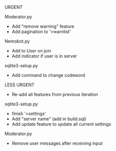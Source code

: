 URGENT

Moderator.py
- Add "remove warning" feature
- Add pagination to '>warnlist'

Nemobot.py
- Add to User on join
- Add indicator if user is in server

sqlite3-setup.py
- Add command to change codeword




LESS URGENT

- Re-add all features from previous iteration

sqlite3-setup.py
- finish '>settings'
- Add "server name" (add in build.sql)
- Add update feature to update all current settings


Moderator.py
- Remove user messages after receiving input


